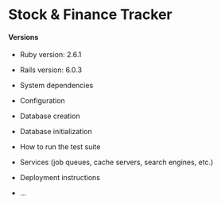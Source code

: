 # Stock & Finance Tracker

#### Versions

- Ruby version: 2.6.1
- Rails version: 6.0.3

- System dependencies

- Configuration

- Database creation

- Database initialization

- How to run the test suite

- Services (job queues, cache servers, search engines, etc.)

- Deployment instructions

- ...
